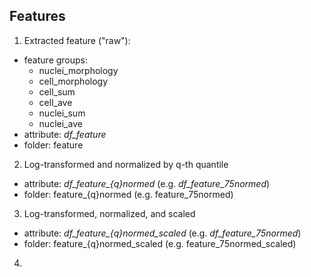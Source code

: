 ## Features
1. Extracted feature ("raw"):
- feature groups: 
  - nuclei_morphology
  - cell_morphology
  - cell_sum
  - cell_ave
  - nuclei_sum
  - nuclei_ave
- attribute: *df_feature*
- folder: feature

2. Log-transformed and normalized by q-th quantile
- attribute: *df_feature_{q}normed* (e.g. *df_feature_75normed*)
- folder: feature_{q}normed (e.g. feature_75normed)

3. Log-transformed, normalized, and scaled
- attribute: *df_feature_{q}normed_scaled* (e.g. *df_feature_75normed*)
- folder: feature_{q}normed_scaled (e.g. feature_75normed_scaled)

4. 
